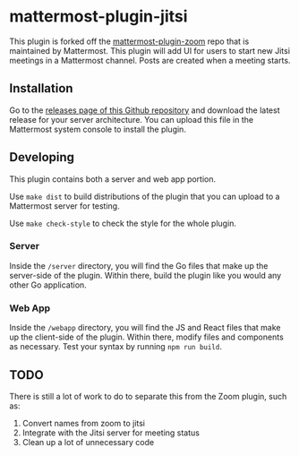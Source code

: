 # mattermost-plugin-jitsi
This plugin is forked off the [mattermost-plugin-zoom](https://github.com/mattermost/mattermost-plugin-zoom) repo that is maintained by Mattermost.
This plugin will add UI for users to start new Jitsi meetings in a Mattermost channel. Posts are created when a meeting starts.

## Installation

Go to the [releases page of this Github repository](https://github.com/seansackowitz/mattermost-plugin-jitsi/releases) and download the latest release for your server architecture. You can upload this file in the Mattermost system console to install the plugin.

## Developing

This plugin contains both a server and web app portion.

Use `make dist` to build distributions of the plugin that you can upload to a Mattermost server for testing.

Use `make check-style` to check the style for the whole plugin.

### Server

Inside the `/server` directory, you will find the Go files that make up the server-side of the plugin. Within there, build the plugin like you would any other Go application.

### Web App

Inside the `/webapp` directory, you will find the JS and React files that make up the client-side of the plugin. Within there, modify files and components as necessary. Test your syntax by running `npm run build`.

## TODO

There is still a lot of work to do to separate this from the Zoom plugin, such as:
1. Convert names from zoom to jitsi
2. Integrate with the Jitsi server for meeting status
3. Clean up a lot of unnecessary code
